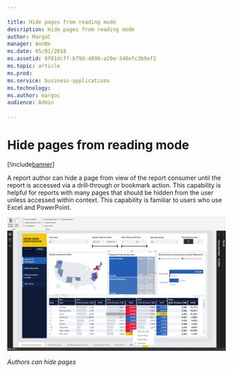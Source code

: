 ```yaml
---

title: Hide pages from reading mode
description: Hide pages from reading mode
author: MargoC
manager: AnnBe
ms.date: 05/01/2018
ms.assetid: 0f01dcff-b79d-4090-a20e-348efc3b9ef2
ms.topic: article
ms.prod: 
ms.service: business-applications
ms.technology: 
ms.author: margoc
audience: Admin

---
```

#  Hide pages from reading mode




[!include[banner](../../../includes/banner.md)]

A report author can hide a page from view of the report consumer until the
report is accessed via a drill‑through or bookmark action. This capability is
helpful for reports with many pages that should be hidden from the user unless
accessed within context. This capability is familiar to users who use Excel and
PowerPoint.

![A screenshot demonstrating that authors can hide pages](media/hide-pages-reading-mode-1.png "A screenshot demonstrating that authors can hide pages")

*Authors can hide pages*


